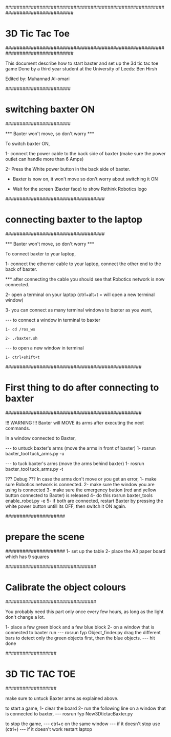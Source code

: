################################################################################
#                               3D Tic Tac Toe                                 # 
################################################################################

This document describe how to start baxter and set up the 3d tic tac toe game
Done by a third year student at the University of Leeds:
Ben Hirsh

Edited by:
Muhannad Al-omari

#######################
# switching baxter ON #
#######################

 *** Baxter won't move, so don't worry ***

To switch baxter ON, 

1- connect the power cable to the back side of baxter (make sure the power
   outlet can handle more than 6 Amps)
   
2- Press the White power button in the back side of baxter.

* Baxter is now on, it won't move so don't worry about switching it ON

* Wait for the screen (Baxter face) to show Rethink Robotics logo


###################################
# connecting baxter to the laptop #
###################################

 *** Baxter won't move, so don't worry ***
 
To connect baxter to your laptop,

1- connect the etherner cable to your laptop, connect the other end to the 
   back of baxter.
   
*** after connecting the cable you should see that Robotics network is now
    connected.
    
2- open a terminal on your laptop (ctrl+alt+t = will open a new terminal window)

3- you can connect as many terminal windows to baxter as you want, 

--- to connect a window in terminal to baxter

    1- cd /ros_ws
    
    2- ./baxter.sh
    
--- to open a new window in terminal 

    1- ctrl+shift+t


################################################
# First thing to do after connecting to baxter #
################################################

 !!! WARNING !!! Baxter will MOVE its arms after executing the next commands.
 
In a window connected to Baxter,
 
--- to untuck baxter's arms (move the arms in front of baxter) 
    1- rosrun baxter_tool tuck_arms.py -u

--- to tuck baxter's arms (move the arms behind baxter) 
    1- rosrun baxter_tool tuck_arms.py -t
    
 ??? Debug ???
 In case the arms don't move or you get an error, 
 1- make sure Robotics network is connected.
 2- make sure the window you are using is connected
 3- make sure the emergency button (red and yellow button connected to Baxter)
    is released
 4- do this 
    rosrun baxter_tools enable_robot.py -e
 5- if both are connected, restart Baxter by pressing the white power button
    untill its OFF, then switch it ON again. 



#####################
# prepare the scene #
#####################
1- set up the table
2- place the A3 paper board which has 9 squares



################################
# Calibrate the object colours #
################################

You probably need this part only once every few hours, as long as the light
don't change a lot. 

1- place a few green block and a few blue block 
2- on a window that is connected to baxter run
---    rosrun fyp Object_finder.py 
       drag the different bars to detect only the green objects first, then 
       the blue objects.
---    hit done



##################
# 3D TIC TAC TOE #
##################

make sure to untuck Baxter arms as explained above.

to start a game,
1- clear the board
2- run the following line on a window that is connected to baxter,
---     rosrun fyp New3DtictacBaxter.py

to stop the game,
---     ctrl+c on the same window
---     if it doesn't stop use (ctrl+\)
---     if it doesn't work restart laptop
